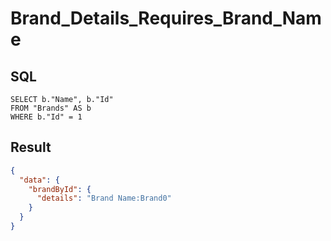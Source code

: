 # Brand_Details_Requires_Brand_Name

## SQL

```text
SELECT b."Name", b."Id"
FROM "Brands" AS b
WHERE b."Id" = 1
```

## Result

```json
{
  "data": {
    "brandById": {
      "details": "Brand Name:Brand0"
    }
  }
}
```

